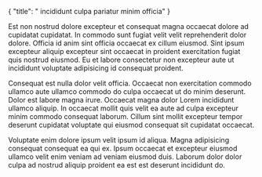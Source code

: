 {
  "title": " incididunt culpa pariatur minim officia"
}

Est non nostrud dolore excepteur et consequat magna occaecat dolore ad cupidatat cupidatat. In commodo sunt fugiat velit velit reprehenderit dolor dolore. Officia id anim sint officia occaecat ex cillum eiusmod. Sint ipsum excepteur aliquip excepteur sint occaecat in proident exercitation fugiat quis nostrud eiusmod. Eu et labore consectetur non excepteur aute ut incididunt voluptate adipisicing id consequat proident.

Consequat est nulla dolor velit officia. Occaecat non exercitation commodo ullamco aute ullamco commodo do culpa occaecat ut do minim deserunt. Dolor est labore magna irure. Occaecat magna dolor Lorem incididunt ullamco aliquip. In occaecat mollit quis velit ea aute ad culpa excepteur minim commodo consequat laborum. Cillum sint mollit excepteur tempor deserunt cupidatat voluptate qui eiusmod consequat sit cupidatat occaecat.

Voluptate enim dolore ipsum velit ipsum id aliqua. Magna adipisicing consequat consequat ea qui ex. Ipsum occaecat et excepteur eiusmod ullamco velit enim veniam ad veniam eiusmod duis. Laborum dolor dolor culpa ad nostrud aliquip proident ea est est deserunt incididunt do.